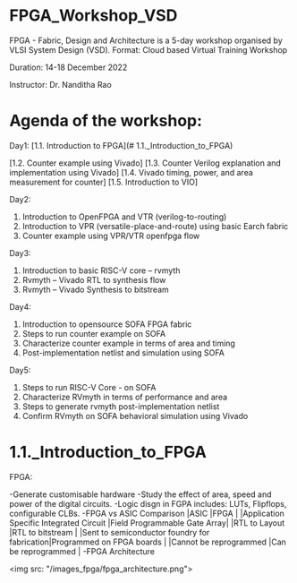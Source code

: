 # FPGA_Workshop_VSD

FPGA - Fabric, Design and Architecture is a 5-day workshop organised by VLSI System Design (VSD).
Format: Cloud based Virtual Training Workshop

Duration: 14-18 December 2022

Instructor: Dr. Nanditha Rao

# Agenda of the workshop:
Day1: 
[1.1. Introduction to FPGA](# 1.1._Introduction_to_FPGA)

[1.2. Counter example using Vivado]
[1.3. Counter Verilog explanation and implementation using Vivado]
[1.4. Vivado timing, power, and area measurement for counter]
[1.5. Introduction to VIO]

Day2:
1. Introduction to OpenFPGA and VTR (verilog-to-routing)
2. Introduction to VPR (versatile-place-and-route) using basic Earch fabric
3. Counter example using VPR/VTR openfpga flow

Day3:
1. Introduction to basic RISC-V core – rvmyth
2. Rvmyth – Vivado RTL to synthesis flow
3. Rvmyth – Vivado Synthesis to bitstream

Day4:
1. Introduction to opensource SOFA FPGA fabric
2. Steps to run counter example on SOFA
3. Characterize counter example in terms of area and timing
4. Post-implementation netlist and simulation using SOFA

Day5:
1. Steps to run RISC-V Core - on SOFA
2. Characterize RVmyth in terms of performance and area
3. Steps to generate rvmyth post-implementation netlist
4. Confirm RVmyth on SOFA behavioral simulation using Vivado

# 1.1._Introduction_to_FPGA

FPGA:

  -Generate customisable hardware
  -Study the effect of area, speed and power of the digital circuits.
  -Logic disgn in FGPA includes: LUTs, Flipflops, configurable CLBs.
  -FPGA vs ASIC Comparison
  |ASIC                                         |FPGA                         |
  |Application Specific Integrated Circuit      |Field Programmable Gate Array|
  |RTL to Layout                                |RTL to bitstream             |
  |Sent to semiconductor foundry for fabrication|Programmed on FPGA boards    |
  |Cannot be reprogrammed                       |Can be reprogrammed          |
  -FPGA Architecture
  
  <img src: "/images_fpga/fpga_architecture.png">

